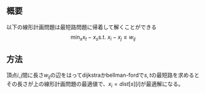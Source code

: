 ## 概要
以下の線形計画問題は最短路問題に帰着して解くことができる
$$
\min_x x_t-x_s \text{s.t. } x_i-x_j \leq w_{ij}
$$

## 方法
頂点$i, j$間に長さ$w_{ij}$の辺をはってdijkstraかbellman-fordで$s, t$の最短路を求めると
その長さが上の線形計画問題の最適値で、$x_i = dist[s][i]$が最適解になる。